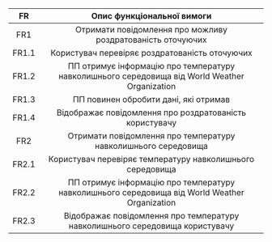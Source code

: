 |  FR   |                                  Опис функціональної вимоги                                   |
| :---: | :-------------------------------------------------------------------------------------------: |
|  FR1  |                  Отримати повідомлення про можливу роздратованість оточуючих                  |
| FR1.1 |                        Користувач перевіряє роздратованість оточуючих                         |
| FR1.2 | ПП отримує інформацію про температуру навколишнього середовища від World Weather Organization |
| FR1.3 |                             ПП повинен обробити дані, які отримав                             |
| FR1.4 |                    Відображає повідомлення про роздратованість користувачу                    |
|  FR2  |                Отримати повідомлення про температуру навколишнього середовища                 |
| FR2.1 |                   Користувач перевіряє температуру навколишнього середовища                   |
| FR2.2 | ПП отримує інформацію про температуру навколишнього середовища від World Weather Organization |
| FR2.3 |         Відображає повідомлення про температуру навколишнього середовища користувачу          |
